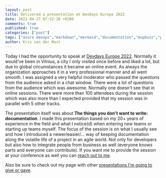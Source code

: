 ```yaml
---
layout: post
title: Delivered a presentation at DevDays Europe 2022
date: 2022-04-27 07:52:20 +0200
comments: true
published: true
categories: ["post"]
tags: ["azure devops","markdown","mermaid","documentation","mvpbuzz","public speaking", "presentation"]
author: Kris van der Mast
---
```

Today I had the opportunity to speak at [Devdays Europe 2022][1]. Normally it would've been in Vilnius, a city I only visited once before and liked a lot, but due to global circumstances it became an online event. As always the organization approaches it in a very professional manner and all went smooth. I was assigned a very helpful moderator who passed the questions from the audience asked in a chat window. There were a lot of questions from the audience which was awesome. Normally one doesn't see that in online sessions. There were more than 100 attendees during the session which was also more than I expected provided that my session was in parallel with 5 other tracks.

The presentation itself was about __The things you don't want to write: documentation__. I made this presentation based on my 20+ years of experience in the field and what I notice(d) when entering new teams or starting up teams myself. The focus of the session is on what I usually see and how I introduced a newer/easier/... way of keeping documentation along the volatile life of a project in an agile world. Not only for developers but also how to integrate people from business as well (everyone knows parts and everyone can contribute). If you want me to provide the session at your conference as well you can [reach out to me][2].

Also be sure to check out my page with other [presentations I'm going to give or gave][3].

[1]: https://devdays.lt/
[2]: /about-me.html
[3]: /talks-presentations.html
